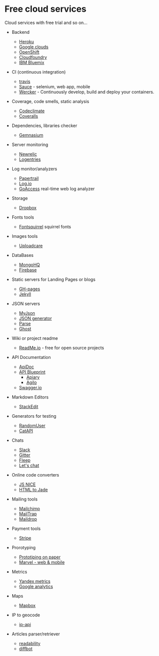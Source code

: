 Free cloud services
==========

Cloud services with free trial and so on...

- Backend
  - [Heroku](https://www.heroku.com/)
  - [Google clouds](https://cloud.google.com/)
  - [OpenShift](https://www.openshift.com)
  - [Cloudfoundry](https://www.cloudfoundry.org)
  - [IBM Bluemix](https://console.ng.bluemix.net/)

- CI (continuous integration)
  - [travis](https://travis-ci.org/)
  - [Sauce](https://saucelabs.com/) - selenium, web app, mobile
  - [Wercker](http://wercker.com/) - Continuously develop, build and deploy your containers.

- Coverage, code smells, static analysis 
  - [Codeclimate](https://codeclimate.com)
  - [Coveralls](https://coveralls.io/)

- Dependencies, libraries checker
  - [Gemnasium](https://gemnasium.com/dashboard)

- Server monitoring
  - [Newrelic](http://newrelic.com/)
  - [Logentries](https://logentries.com/)

- Log monitor/analyzers
  - [Papertrail](https://papertrailapp.com/) 
  - [Log.io](http://logio.org/) 
  - [GoAccess](http://goaccess.io/) real-time web log analyzer

- Storage
  - [Dropbox](https://www.dropbox.com/developers)

- Fonts tools
  - [Fontsquirrel](http://www.fontsquirrel.com/tools/webfont-generator) squirrel fonts

- Images tools
  - [Uploadcare](https://uploadcare.com/)

- DataBases
  - [MongoHQ](https://www.mongohq.com/)
  - [Firebase](https://www.firebase.com/)

- Static servers for Landing Pages or blogs
  - [GH-pages](https://pages.github.com/)
  - [Jekyll](http://jekyllrb.com/)

- JSON servers
  - [MyJson](http://myjson.com/)
  - [JSON generator](http://www.json-generator.com/)
  - [Parse](https://parse.com/)
  - [Ghost](https://ghost.org/)

- Wiki or project readme
  - [ReadMe.io](https://readme.io/) - free for open source projects 

- API Documentation
  - [ApiDoc](http://apidocjs.com) 
  - [API Blueprint](http://apiblueprint.org/)
    - [Apiary](http://apiary.com) 
    - [Agilo](https://github.com/danielgtaylor/aglio)
  - [Swagger.io](http://swagger.io/) 

- Markdown Editors
  - [StackEdit](https://stackedit.io) 

- Generators for testing
  - [RandomUser](http://randomuser.me/)
  - [CatAPI](http://thecatapi.com/)

- Chats
  - [Slack](https://slack.com/)
  - [Gitter](http://gitter.im)
  - [Fleep](https://fleep.io/)
  - [Let's chat](http://sdelements.github.io/lets-chat/)

- Online code converters
  - [JS NICE](http://jsnice.org/) 
  - [HTML to Jade](http://html2jade.org/)

- Mailing tools
  - [Mailchimp](http://mailchimp.com/)
  - [MailTrap](https://mailtrap.io/)
  - [Maildrop](http://maildrop.cc/)

- Payment tools
  - [Stripe](https://stripe.com/)

- Prorotyping
  - [Prototiping on paper](https://popapp.in/)
  - [Marvel - web & mobile](https://marvelapp.com/)

- Metrics
  - [Yandex metrics](https://metrika.yandex.com/)
  - [Google analytics](http://www.google.com/analytics/features/)

- Maps
  - [Mapbox](https://www.mapbox.com/)

- IP to geocode
  - [ip-api](http://ip-api.com/) 

- Articles parser/retriever
  - [readability](https://www.readability.com/developers/api/parser) 
  - [diffbot](http://www.diffbot.com/)
